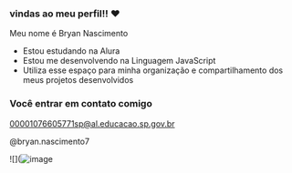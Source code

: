 ### vindas ao meu perfil!! ❤️

Meu nome é Bryan Nascimento

 - Estou estudando na Alura
 - Estou me desenvolvendo na Linguagem JavaScript
 - Utiliza esse espaço para minha organização e compartilhamento dos meus projetos desenvolvidos

### Você entrar em contato comigo

00001076605771sp@al.educacao.sp.gov.br

@bryan.nascimento7

![](![image](https://github.com/bryannascimento2d/bryannascimento2d1/assets/169212279/ca48ccdd-fec9-4286-b490-79b5b50fde6a)
